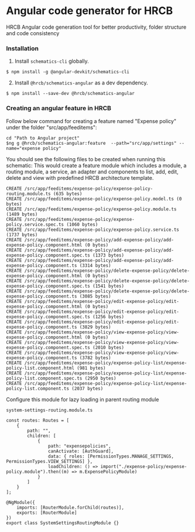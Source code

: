 # Angular code generator for HRCB

HRCB Angular code generation tool for better productivity, folder structure and code consistency

### Installation

1. Install `schematics-cli` globally.

```
$ npm install -g @angular-devkit/schematics-cli
```

2. Install `@hrcb/schematics-angular` as a dev dependency.

```
$ npm install --save-dev @hrcb/schematics-angular

```

### Creating an angular feature in HRCB

Follow below command for creating a feature named "Expense policy" under the folder "src/app/feeditems":

```
cd "Path to Angular project"
$ng g @hrcb/schematics-angular:feature  --path="src/app/settings" --name="expense policy"
```

You should see the following files to be created when running this schematic:
This would create a feature module which includes a module, a routing module, a service, an adapter and components to list, add, edit, delete and view with predefined HRCB architecture template.

```
CREATE /src/app/feeditems/expense-policy/expense-policy-routing.module.ts (635 bytes)
CREATE /src/app/feeditems/expense-policy/expense-policy.model.ts (0 bytes)
CREATE /src/app/feeditems/expense-policy/expense-policy.module.ts (1489 bytes)
CREATE /src/app/feeditems/expense-policy/expense-policy.service.spec.ts (1060 bytes)
CREATE /src/app/feeditems/expense-policy/expense-policy.service.ts (1737 bytes)
CREATE /src/app/feeditems/expense-policy/add-expense-policy/add-expense-policy.component.html (0 bytes)
CREATE /src/app/feeditems/expense-policy/add-expense-policy/add-expense-policy.component.spec.ts (1373 bytes)
CREATE /src/app/feeditems/expense-policy/add-expense-policy/add-expense-policy.component.ts (3314 bytes)
CREATE /src/app/feeditems/expense-policy/delete-expense-policy/delete-expense-policy.component.html (0 bytes)
CREATE /src/app/feeditems/expense-policy/delete-expense-policy/delete-expense-policy.component.spec.ts (1541 bytes)
CREATE /src/app/feeditems/expense-policy/delete-expense-policy/delete-expense-policy.component.ts (3085 bytes)
CREATE /src/app/feeditems/expense-policy/edit-expense-policy/edit-expense-policy.component.html (0 bytes)
CREATE /src/app/feeditems/expense-policy/edit-expense-policy/edit-expense-policy.component.spec.ts (1256 bytes)
CREATE /src/app/feeditems/expense-policy/edit-expense-policy/edit-expense-policy.component.ts (3829 bytes)
CREATE /src/app/feeditems/expense-policy/view-expense-policy/view-expense-policy.component.html (0 bytes)
CREATE /src/app/feeditems/expense-policy/view-expense-policy/view-expense-policy.component.spec.ts (2010 bytes)
CREATE /src/app/feeditems/expense-policy/view-expense-policy/view-expense-policy.component.ts (3782 bytes)
CREATE /src/app/feeditems/expense-policy/expense-policy-list/expense-policy-list.component.html (981 bytes)
CREATE /src/app/feeditems/expense-policy/expense-policy-list/expense-policy-list.component.spec.ts (2950 bytes)
CREATE /src/app/feeditems/expense-policy/expense-policy-list/expense-policy-list.component.ts (2037 bytes)
```

Configure this module for lazy loading in parent routing module

`system-settings-routing.module.ts`

```
const routes: Routes = [
    {
        path: "",
        children: [
            {
                path: "expensepolicies",
                canActivate: [AuthGuard],
                data: { roles: [PermissionTypes.MANAGE_SETTINGS, PermissionTypes.VIEW_SETTINGS] },
                loadChildren: () => import("./expense-policy/expense-policy.module").then((m) => m.ExpensePolicyModule)
            }
        ]
    }
];

@NgModule({
    imports: [RouterModule.forChild(routes)],
    exports: [RouterModule]
})
export class SystemSettingsRoutingModule {}
```
